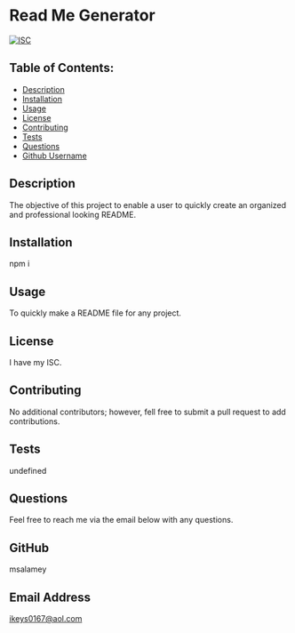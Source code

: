 # Read Me Generator
[![ISC](https://img.shields.io/static/v1?label=license&message=ISC&color=green)]((https://opensource.org/licenses/ISC))
  
## Table of Contents: 
* [Description](#Description)
* [Installation](#Installation)
* [Usage](#Usage)
* [License](#License)
* [Contributing](#Contributing)
* [Tests](#Tests)
* [Questions](#Questions)
* [Github Username](#Username)

## Description
The objective of this project to enable a user to quickly create an organized and professional looking README. 

## Installation
npm i

## Usage
To quickly make a README file for any project. 

## License
I have my ISC.

## Contributing
No additional contributors; however, fell free to submit a pull request to add contributions. 

## Tests
undefined

## Questions
Feel free to reach me via the email below with any questions. 

## GitHub
msalamey

## Email Address
ikeys0167@aol.com
